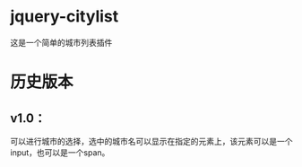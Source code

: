jquery-citylist
=================
这是一个简单的城市列表插件


历史版本
=================
v1.0：
----
可以进行城市的选择，选中的城市名可以显示在指定的元素上，该元素可以是一个input，也可以是一个span。
